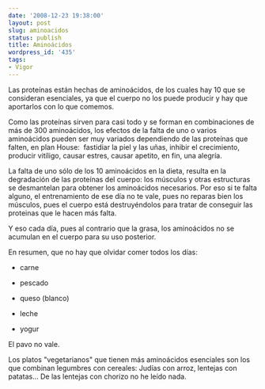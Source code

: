 ```yaml
---
date: '2008-12-23 19:38:00'
layout: post
slug: aminoacidos
status: publish
title: Aminoácidos
wordpress_id: '435'
tags:
- Vigor
---
```


Las proteínas están hechas de aminoácidos, de los cuales hay 10 que se consideran esenciales, ya que el cuerpo no los puede producir y hay que aportarlos con lo que comemos.




Como las proteínas sirven para casi todo y se forman en combinaciones de más de 300 aminoácidos, los efectos de la falta de uno o varios aminoácidos pueden ser muy variados dependiendo de las proteínas que falten, en plan House:  fastidiar la piel y las uñas, inhibir el crecimiento, producir vitíligo, causar estres, causar apetito, en fin, una alegría.




La falta de uno sólo de los 10 aminoácidos en la dieta, resulta en la degradación de las proteínas del cuerpo: los músculos y otras estructuras se desmantelan para obtener los aminoácidos necesarios. Por eso si te falta alguno, el entrenamiento de ese día no te vale, pues no reparas bien los músculos, pues el cuerpo está destruyéndolos para tratar de conseguir las proteinas que le hacen más falta.




Y eso cada día, pues al contrario que la grasa, los aminoácidos no se acumulan en el cuerpo para su uso posterior.




En resumen, que no hay que olvidar comer todos los días:




  * carne


  * pescado


  * queso (blanco)


  * leche


  * yogur



El pavo no vale.




Los platos "vegetarianos" que tienen más aminoácidos esenciales son los que combinan legumbres con cereales: Judías con arroz, lentejas con patatas… De las lentejas con chorizo no he leído nada.
